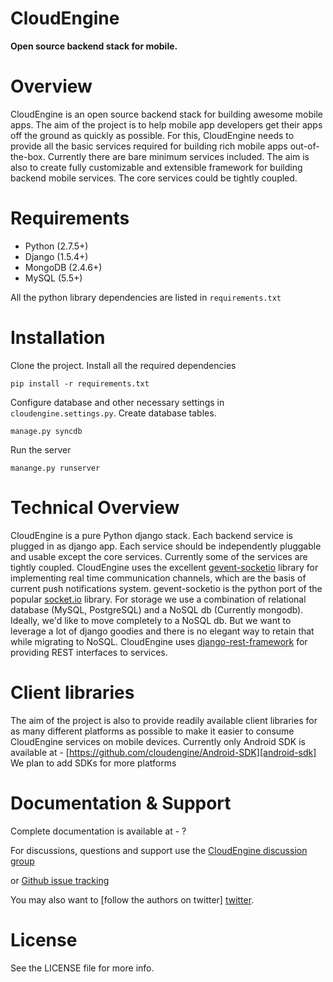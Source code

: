 CloudEngine
===========

**Open source backend stack for mobile.**


Overview
=========

CloudEngine is an open source backend stack for building awesome mobile apps.
The aim of the project is to help mobile app developers get their apps off the ground
as quickly as possible. For this, CloudEngine needs to provide all the basic services
required for building rich mobile apps out-of-the-box. Currently there are bare minimum
services included. The aim is also to create fully customizable and extensible framework for
building backend mobile services. The core services could be tightly coupled.


Requirements
=============

* Python (2.7.5+)
* Django (1.5.4+)
* MongoDB (2.4.6+)
* MySQL (5.5+)

All the python library dependencies are listed in `requirements.txt`

Installation
===============

Clone the project. Install all the required dependencies

	pip install -r requirements.txt

Configure database and other necessary 
settings in `cloudengine.settings.py`. Create database tables.

	manage.py syncdb
	
Run the server 

	manange.py runserver
	
	
Technical Overview
====================

CloudEngine is a pure Python django stack. Each backend service is plugged in as django
app. Each service should be independently pluggable and usable except the core services. 
Currently some of the services are tightly coupled. CloudEngine uses the excellent
[gevent-socketio][gevent-socketio] library for implementing real time communication
channels, which are the basis of current push notifications system. 
gevent-socketio is the python port of the popular [socket.io][socket.io] library. 
For storage we use a combination of relational database (MySQL, PostgreSQL) and a
NoSQL db (Currently mongodb). Ideally, we'd like to move completely to a NoSQL db.
But we want to leverage a lot of django goodies and there is no elegant way to retain 
that while migrating to NoSQL. CloudEngine uses [django-rest-framework][django-rest] for providing
REST interfaces to services.


Client libraries
==================

The aim of the project is also to provide readily available client libraries for 
as many different platforms as possible to make it easier to consume CloudEngine
services on mobile devices.
Currently only Android SDK is available at -  [https://github.com/cloudengine/Android-SDK][android-sdk]
We plan to add SDKs for more platforms 


Documentation & Support
========================

Complete documentation is available at - ?

For discussions, questions and support use the [CloudEngine discussion group][group]

or [Github issue tracking][issue-tracker]

You may also want to [follow the authors on twitter] [twitter]. 



License
========
See the LICENSE file for more info.



[twitter]: https://twitter.com/thecloudengine
[group]: https://groups.google.com/forum/#!forum/cloudengine-dev
[gevent-socketio]: https://github.com/abourget/gevent-socketio
[socket.io]: http://socket.io
[issue-tracker]: https://github.com/cloudengine/CloudEngine/issues
[android-sdk]: https://github.com/cloudengine/Android-SDK
[django-rest]: https://github.com/tomchristie/django-rest-framework